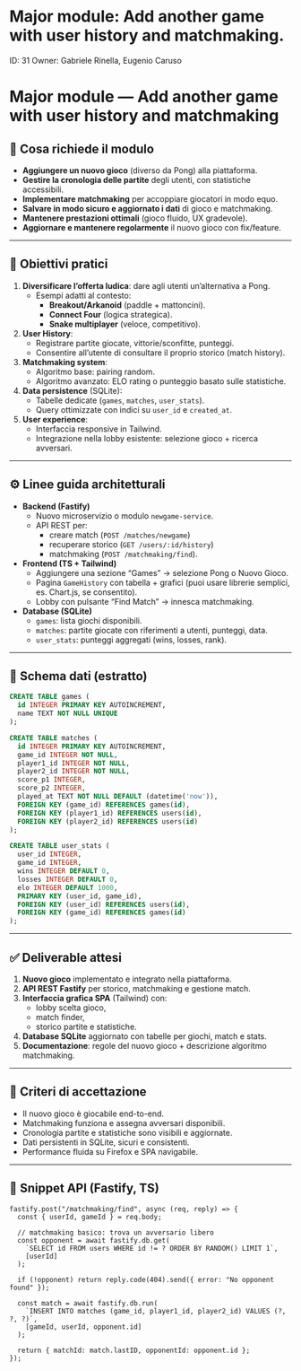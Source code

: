 # Major module: Add another game with user history and matchmaking.

ID: 31
Owner: Gabriele Rinella, Eugenio Caruso

# Major module — Add another game with user history and matchmaking

## 📖 Cosa richiede il modulo

- **Aggiungere un nuovo gioco** (diverso da Pong) alla piattaforma.
- **Gestire la cronologia delle partite** degli utenti, con statistiche accessibili.
- **Implementare matchmaking** per accoppiare giocatori in modo equo.
- **Salvare in modo sicuro e aggiornato i dati** di gioco e matchmaking.
- **Mantenere prestazioni ottimali** (gioco fluido, UX gradevole).
- **Aggiornare e mantenere regolarmente** il nuovo gioco con fix/feature.

---

## 🎯 Obiettivi pratici

1. **Diversificare l’offerta ludica**: dare agli utenti un’alternativa a Pong.
    - Esempi adatti al contesto:
        - **Breakout/Arkanoid** (paddle + mattoncini).
        - **Connect Four** (logica strategica).
        - **Snake multiplayer** (veloce, competitivo).
2. **User History**:
    - Registrare partite giocate, vittorie/sconfitte, punteggi.
    - Consentire all’utente di consultare il proprio storico (match history).
3. **Matchmaking system**:
    - Algoritmo base: pairing random.
    - Algoritmo avanzato: ELO rating o punteggio basato sulle statistiche.
4. **Data persistence** (SQLite):
    - Tabelle dedicate (`games`, `matches`, `user_stats`).
    - Query ottimizzate con indici su `user_id` e `created_at`.
5. **User experience**:
    - Interfaccia responsive in Tailwind.
    - Integrazione nella lobby esistente: selezione gioco + ricerca avversari.

---

## ⚙️ Linee guida architetturali

- **Backend (Fastify)**
    - Nuovo microservizio o modulo `newgame-service`.
    - API REST per:
        - creare match (`POST /matches/newgame`)
        - recuperare storico (`GET /users/:id/history`)
        - matchmaking (`POST /matchmaking/find`).
- **Frontend (TS + Tailwind)**
    - Aggiungere una sezione “Games” → selezione Pong o Nuovo Gioco.
    - Pagina `GameHistory` con tabella + grafici (puoi usare librerie semplici, es. Chart.js, se consentito).
    - Lobby con pulsante “Find Match” → innesca matchmaking.
- **Database (SQLite)**
    - `games`: lista giochi disponibili.
    - `matches`: partite giocate con riferimenti a utenti, punteggi, data.
    - `user_stats`: punteggi aggregati (wins, losses, rank).

---

## 📐 Schema dati (estratto)

```sql
CREATE TABLE games (
  id INTEGER PRIMARY KEY AUTOINCREMENT,
  name TEXT NOT NULL UNIQUE
);

CREATE TABLE matches (
  id INTEGER PRIMARY KEY AUTOINCREMENT,
  game_id INTEGER NOT NULL,
  player1_id INTEGER NOT NULL,
  player2_id INTEGER NOT NULL,
  score_p1 INTEGER,
  score_p2 INTEGER,
  played_at TEXT NOT NULL DEFAULT (datetime('now')),
  FOREIGN KEY (game_id) REFERENCES games(id),
  FOREIGN KEY (player1_id) REFERENCES users(id),
  FOREIGN KEY (player2_id) REFERENCES users(id)
);

CREATE TABLE user_stats (
  user_id INTEGER,
  game_id INTEGER,
  wins INTEGER DEFAULT 0,
  losses INTEGER DEFAULT 0,
  elo INTEGER DEFAULT 1000,
  PRIMARY KEY (user_id, game_id),
  FOREIGN KEY (user_id) REFERENCES users(id),
  FOREIGN KEY (game_id) REFERENCES games(id)
);

```

---

## ✅ Deliverable attesi

1. **Nuovo gioco** implementato e integrato nella piattaforma.
2. **API REST Fastify** per storico, matchmaking e gestione match.
3. **Interfaccia grafica SPA** (Tailwind) con:
    - lobby scelta gioco,
    - match finder,
    - storico partite e statistiche.
4. **Database SQLite** aggiornato con tabelle per giochi, match e stats.
5. **Documentazione**: regole del nuovo gioco + descrizione algoritmo matchmaking.

---

## 🚦 Criteri di accettazione

- Il nuovo gioco è giocabile end-to-end.
- Matchmaking funziona e assegna avversari disponibili.
- Cronologia partite e statistiche sono visibili e aggiornate.
- Dati persistenti in SQLite, sicuri e consistenti.
- Performance fluida su Firefox e SPA navigabile.

---

## 🎨 Snippet API (Fastify, TS)

```tsx
fastify.post("/matchmaking/find", async (req, reply) => {
  const { userId, gameId } = req.body;

  // matchmaking basico: trova un avversario libero
  const opponent = await fastify.db.get(
    `SELECT id FROM users WHERE id != ? ORDER BY RANDOM() LIMIT 1`,
    [userId]
  );

  if (!opponent) return reply.code(404).send({ error: "No opponent found" });

  const match = await fastify.db.run(
    `INSERT INTO matches (game_id, player1_id, player2_id) VALUES (?, ?, ?)`,
    [gameId, userId, opponent.id]
  );

  return { matchId: match.lastID, opponentId: opponent.id };
});

```